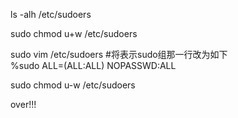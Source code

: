ls -alh /etc/sudoers  

sudo chmod u+w /etc/sudoers  

sudo vim /etc/sudoers  #将表示sudo组那一行改为如下  
%sudo   ALL=(ALL:ALL) NOPASSWD:ALL  

sudo chmod u-w /etc/sudoers  

over!!!
